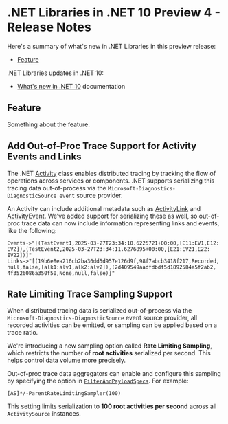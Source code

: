 # .NET Libraries in .NET 10 Preview 4 - Release Notes

Here's a summary of what's new in .NET Libraries in this preview release:

- [Feature](#feature)

.NET Libraries updates in .NET 10:

- [What's new in .NET 10](https://learn.microsoft.com/dotnet/core/whats-new/dotnet-10/overview) documentation

## Feature

Something about the feature.

## Add Out-of-Proc Trace Support for Activity Events and Links

The .NET [Activity](https://learn.microsoft.com/dotnet/api/system.diagnostics.activity) class enables distributed tracing by tracking the flow of operations across services or components. .NET supports serializing this tracing data out-of-process via the `Microsoft-Diagnostics-DiagnosticSource event` source provider.

An Activity can include additional metadata such as [ActivityLink](https://learn.microsoft.com/dotnet/api/system.diagnostics.activitylink) and [ActivityEvent](https://learn.microsoft.com/dotnet/api/system.diagnostics.activityevent). We’ve added support for serializing these as well, so out-of-proc trace data can now include information representing links and events, like the following:

```
Events->"[(TestEvent1,​2025-03-27T23:34:10.6225721+00:00,​[E11:​EV1,​E12:​EV2]),​(TestEvent2,​2025-03-27T23:34:11.6276895+00:00,​[E21:​EV21,​E22:​EV22])]"
Links->"[(19b6e8ea216cb2ba36dd5d957e126d9f,​98f7abcb3418f217,​Recorded,​null,​false,​[alk1:​alv1,​alk2:​alv2]),​(2d409549aadfdbdf5d1892584a5f2ab2,​4f3526086a350f50,​None,​null,​false)]"
```

## Rate Limiting Trace Sampling Support

When distributed tracing data is serialized out-of-process via the `Microsoft-Diagnostics-DiagnosticSource` event source provider, all recorded activities can be emitted, or sampling can be applied based on a trace ratio.

We're introducing a new sampling option called **Rate Limiting Sampling**, which restricts the number of **root activities** serialized per second. This helps control data volume more precisely.

Out-of-proc trace data aggregators can enable and configure this sampling by specifying the option in [`FilterAndPayloadSpecs`](https://github.com/dotnet/runtime/blob/fb7050d93ea03854d469bb5f84c1f2addcd9e992/src/libraries/System.Diagnostics.DiagnosticSource/src/System/Diagnostics/DiagnosticSourceEventSource.cs#L43). For example:

```
[AS]*/-ParentRateLimitingSampler(100)
```

This setting limits serialization to **100 root activities per second** across all `ActivitySource` instances.
